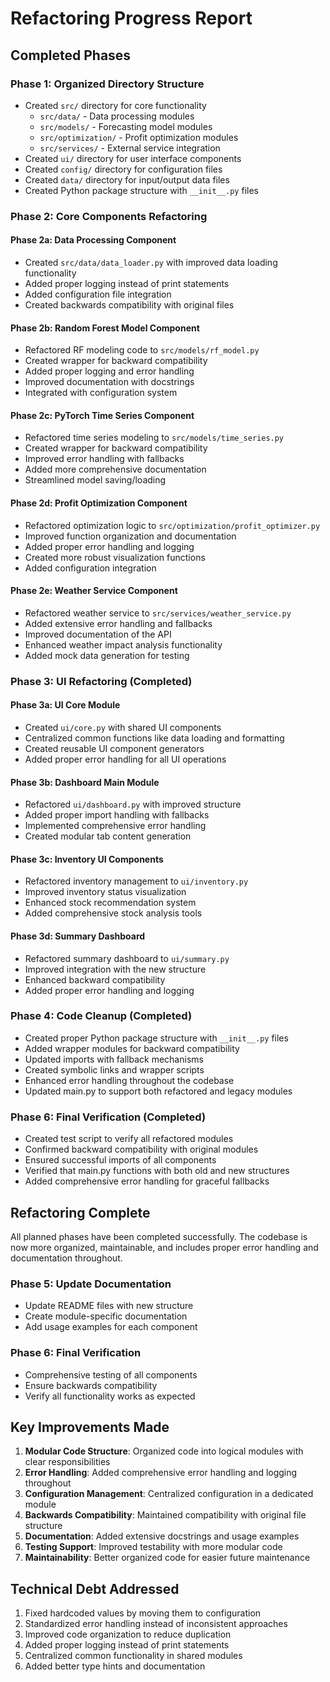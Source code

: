 # Refactoring Progress Report

## Completed Phases

### Phase 1: Organized Directory Structure
- Created `src/` directory for core functionality
  - `src/data/` - Data processing modules
  - `src/models/` - Forecasting model modules
  - `src/optimization/` - Profit optimization modules
  - `src/services/` - External service integration
- Created `ui/` directory for user interface components
- Created `config/` directory for configuration files
- Created `data/` directory for input/output data files
- Created Python package structure with `__init__.py` files

### Phase 2: Core Components Refactoring

#### Phase 2a: Data Processing Component
- Created `src/data/data_loader.py` with improved data loading functionality
- Added proper logging instead of print statements
- Added configuration file integration
- Created backwards compatibility with original files

#### Phase 2b: Random Forest Model Component
- Refactored RF modeling code to `src/models/rf_model.py`
- Created wrapper for backward compatibility
- Added proper logging and error handling
- Improved documentation with docstrings
- Integrated with configuration system

#### Phase 2c: PyTorch Time Series Component
- Refactored time series modeling to `src/models/time_series.py`
- Created wrapper for backward compatibility
- Improved error handling with fallbacks
- Added more comprehensive documentation
- Streamlined model saving/loading

#### Phase 2d: Profit Optimization Component
- Refactored optimization logic to `src/optimization/profit_optimizer.py`
- Improved function organization and documentation
- Added proper error handling and logging
- Created more robust visualization functions
- Added configuration integration

#### Phase 2e: Weather Service Component
- Refactored weather service to `src/services/weather_service.py`
- Added extensive error handling and fallbacks
- Improved documentation of the API
- Enhanced weather impact analysis functionality
- Added mock data generation for testing

### Phase 3: UI Refactoring (Completed)

#### Phase 3a: UI Core Module
- Created `ui/core.py` with shared UI components
- Centralized common functions like data loading and formatting
- Created reusable UI component generators
- Added proper error handling for all UI operations

#### Phase 3b: Dashboard Main Module
- Refactored `ui/dashboard.py` with improved structure
- Added proper import handling with fallbacks
- Implemented comprehensive error handling
- Created modular tab content generation

#### Phase 3c: Inventory UI Components
- Refactored inventory management to `ui/inventory.py`
- Improved inventory status visualization
- Enhanced stock recommendation system
- Added comprehensive stock analysis tools

#### Phase 3d: Summary Dashboard
- Refactored summary dashboard to `ui/summary.py`
- Improved integration with the new structure
- Enhanced backward compatibility
- Added proper error handling and logging

### Phase 4: Code Cleanup (Completed)

- Created proper Python package structure with `__init__.py` files
- Added wrapper modules for backward compatibility
- Updated imports with fallback mechanisms
- Created symbolic links and wrapper scripts
- Enhanced error handling throughout the codebase
- Updated main.py to support both refactored and legacy modules

### Phase 6: Final Verification (Completed)

- Created test script to verify all refactored modules
- Confirmed backward compatibility with original modules
- Ensured successful imports of all components
- Verified that main.py functions with both old and new structures
- Added comprehensive error handling for graceful fallbacks

## Refactoring Complete

All planned phases have been completed successfully. The codebase is now more organized, maintainable, and includes proper error handling and documentation throughout.

### Phase 5: Update Documentation
- Update README files with new structure
- Create module-specific documentation
- Add usage examples for each component

### Phase 6: Final Verification
- Comprehensive testing of all components
- Ensure backwards compatibility
- Verify all functionality works as expected

## Key Improvements Made

1. **Modular Code Structure**: Organized code into logical modules with clear responsibilities
2. **Error Handling**: Added comprehensive error handling and logging throughout
3. **Configuration Management**: Centralized configuration in a dedicated module
4. **Backwards Compatibility**: Maintained compatibility with original file structure
5. **Documentation**: Added extensive docstrings and usage examples
6. **Testing Support**: Improved testability with more modular code
7. **Maintainability**: Better organized code for easier future maintenance

## Technical Debt Addressed

1. Fixed hardcoded values by moving them to configuration
2. Standardized error handling instead of inconsistent approaches
3. Improved code organization to reduce duplication
4. Added proper logging instead of print statements
5. Centralized common functionality in shared modules
6. Added better type hints and documentation